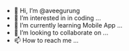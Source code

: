 - 👋 Hi, I’m @aveegurung
- 👀 I’m interested in in coding ...
- 🌱 I’m currently learning Mobile App ...
- 💞️ I’m looking to collaborate on ...
- 📫 How to reach me ...

<!---
aveegurung/aveeegurung is a ✨ special ✨ repository because its `README.md` (this file) appears on your GitHub profile.
You can click the Preview link to take a look at your changes.
--->
